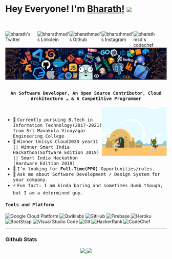 # Hey Everyone! I'm [Bharath!](https://github.com/bharathmsd7) <img src="https://github.com/bharathmsd7/bharathmsd7/blob/master/Hi.gif" width="25px">
<br><br>
<a href="https://twitter.com/bharathmsd">
  <img align="left" alt="bharath's Twitter" width="100px" src="https://img.shields.io/badge/Twitter-1DA1F2?style=for-the-badge&logo=Twitter&logoColor=white" />
</a>
<a href="https://www.linkedin.com/in/bharathmurugan/">
  <img align="left" alt="bharathmsd's Linkdein" width="100px" src="https://img.shields.io/badge/Linkedin-0A66C2?style=for-the-badge&logo=Linkedin&logoColor=white" />
</a>
<a href="https://github.com/bharathmsd7">
  <img align="left" alt="bharathmsd's Github" width="100px" src="https://img.shields.io/badge/Github-181717?style=for-the-badge&logo=Github&logoColor=white" />
</a>
<a href="https://www.instagram.com/bharathmsd.py/">
  <img align="left" alt="bharathmsd's Instagram" width="100px" src="https://img.shields.io/badge/Instagram-E4405F?style=for-the-badge&logo=instagram&logoColor=white" />
</a>
<a href="mailto:bharathmsd7@outlook.com">
  <img align="left" alt="bharathmsd's codechef" width="70px" src="https://img.shields.io/badge/Gmail-EA4335?style=for-the-badge&logo=Gmail&logoColor=white" />
</a>

<br><br>
![](https://github.com/bharathmsd7/bharathmsd7/blob/main/header_.png)

## <p align="center"><h4 align="center"><samp> An Software Developer, An Open Source Contributor, Cloud Architecture ☁  & A Competitive Programmer </samp></h4></p>

<div>
<img align="right" src="https://github.com/bharathmsd7/bharathmsd7/blob/main/terminal.gif" width="40%"/>
  <br>

- 👷 <samp>Currently pursuing B.Tech in Information Technology(2017-2021) from Sri Manakula Vinayagar Engineering College 
- 🥇 <samp>Winner Unisys Cloud2020 year11 || Winner Smart India Hackathon(Software Edition 2019) || Smart India Hackathon (Hardware Edition 2019) 
- 💼 <samp>I’m looking for **Full-Time(PPO)** Opportunities/roles.
- 💬 <samp>Ask me about Software Development / Design System for your company.
- ⚡ <samp>Fun fact: I am kinda boring and sometimes dumb though, but I am a determined guy.
</div>

<h4><b><samp>Tools and Platform</samp></b></h4>


![Google Cloud Platform](https://img.shields.io/badge/Google_Cloud-4285F4?style=flat-square&logo=google-cloud&logoColor=white)
![Qwiklabs](https://img.shields.io/badge/Qwiklabs-F5CD0E?style=flat-square&logo=Qwiklabs&logoColor=800000)
![GitHub](https://img.shields.io/badge/GitHub-181717?style=flat-square&logo=github)
![Firebase](https://img.shields.io/badge/Firebase-ffcb2c?style=flat-square&logo=Firebase&logoColor=DD1100)
![Heroku](https://img.shields.io/badge/Heroku-430098?style=flat-square&logo=Heroku&logoColor=white)
![BootStrap](https://img.shields.io/badge/Bootstrap-7952B3?style=flat-square&logo=bootstrap&logoColor=white)
![Visual Studio Code](https://img.shields.io/badge/Visual_Studio_Code-007ACC?style=flat-square&logo=Visual-Studio-Code&logoColor=white)
![Git](https://img.shields.io/badge/Git-F05032?style=flat-square&logo=Git&logoColor=white)
![HackerRank](https://img.shields.io/badge/HackerRank-107C10?style=flat-square&logo=HackerRank&logoColor=black)
![CodeChef](https://img.shields.io/badge/CodeChef-5B4638?style=flat-square&logo=CodeChef&logoColor=white)


---
### Github Stats
<!--
[![GitHub stats](https://github-readme-stats.vercel.app/api?username=bharathmsd7&count_private=true&show_icons=true&theme=algolia&&include_all_commits=true)](https://github.com/bharathmsd7/github-readme-stats-1)    [![Top Langs](https://github-readme-stats.vercel.app/api/top-langs/?username=bharathmsd7&hide=html,css,javascript)](https://github.com/bharathmsd7/github-readme-stats-1)-->
<p align="center">
  <a href="https://github.com/bharathmsd7">
    <img height="180em" src="https://github-readme-stats.vercel.app/api?username=bharathmsd7&count_private=true&show_icons=true&theme=algolia&&include_all_commits=true"/>
    <img height="180em" src="https://github-readme-stats-eight-theta.vercel.app/api/top-langs/?username=bharathmsd7&hide=html,css,javascript&layout=compact&langs_count=8&theme=algolia"/>
  </a>
</p>
